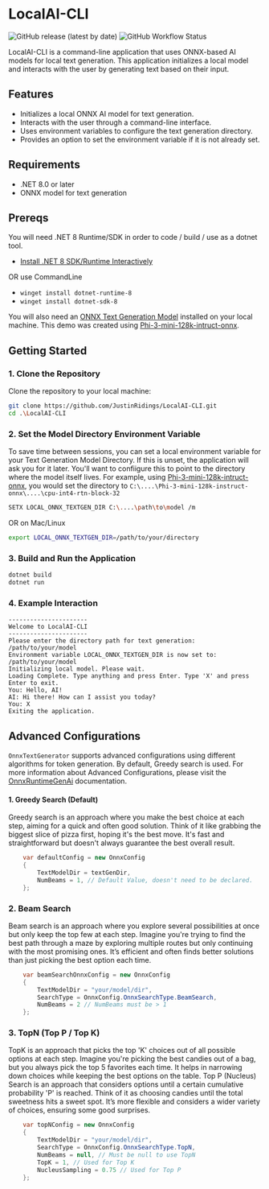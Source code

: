 # LocalAI-CLI

![GitHub release (latest by date)](https://img.shields.io/github/v/release/JustinRidings/LocalAI-CLI)
![GitHub Workflow Status](https://img.shields.io/github/actions/workflow/status/JustinRidings/LocalAI-CLI/release.yml?branch=main)

LocalAI-CLI is a command-line application that uses ONNX-based AI models for local text generation. This application initializes a local model and interacts with the user by generating text based on their input.

## Features

- Initializes a local ONNX AI model for text generation.
- Interacts with the user through a command-line interface.
- Uses environment variables to configure the text generation directory.
- Provides an option to set the environment variable if it is not already set.

## Requirements

- .NET 8.0 or later
- ONNX model for text generation

## Prereqs

You will need .NET 8 Runtime/SDK in order to code / build / use as a dotnet tool.

- [Install .NET 8 SDK/Runtime Interactively](https://dotnet.microsoft.com/en-us/download/dotnet/8.0)

OR use CommandLine

- `winget install dotnet-runtime-8`
- `winget install dotnet-sdk-8`

You will also need an [ONNX Text Generation Model](https://huggingface.co/models?pipeline_tag=text-generation&library=onnx&sort=trending) installed on your local machine. This demo was created using [Phi-3-mini-128k-intruct-onnx](https://huggingface.co/microsoft/Phi-3-mini-128k-instruct-onnx).

## Getting Started 

### 1. Clone the Repository

Clone the repository to your local machine:

```sh
git clone https://github.com/JustinRidings/LocalAI-CLI.git
cd .\LocalAI-CLI
```

### 2. Set the Model Directory Environment Variable

To save time between sessions, you can set a local environment variable for your Text Generation Model Directory. If this is unset, the application will ask you for it later. You'll want to confiigure this to point to the directory where the model itself lives. For example, using [Phi-3-mini-128k-intruct-onnx](https://huggingface.co/microsoft/Phi-3-mini-128k-instruct-onnx), you would set the directory to `C:\....\Phi-3-mini-128k-instruct-onnx\....\cpu-int4-rtn-block-32`

```sh
SETX LOCAL_ONNX_TEXTGEN_DIR C:\....\path\to\model /m
```

OR on Mac/Linux

```sh
export LOCAL_ONNX_TEXTGEN_DIR=/path/to/your/directory
```

### 3. Build and Run the Application

```sh
dotnet build
dotnet run
```

### 4. Example Interaction

```
----------------------
Welcome to LocalAI-CLI
----------------------
Please enter the directory path for text generation: /path/to/your/model
Environment variable LOCAL_ONNX_TEXTGEN_DIR is now set to: /path/to/your/model
Initializing local model. Please wait.
Loading Complete. Type anything and press Enter. Type 'X' and press Enter to exit.
You: Hello, AI!
AI: Hi there! How can I assist you today?
You: X
Exiting the application.
```
## Advanced Configurations

`OnnxTextGenerator` supports advanced configurations using different algorithms for token generation. By default, Greedy search is used. For more information about Advanced Configurations, please visit the [OnnxRuntimeGenAi](https://onnxruntime.ai/docs/genai/reference/config.html) documentation.

#### 1. Greedy Search (Default)
Greedy search is an approach where you make the best choice at each step, aiming for a quick and often good solution. Think of it like grabbing the biggest slice of pizza first, hoping it's the best move. It's fast and straightforward but doesn't always guarantee the best overall result.

```C#
    var defaultConfig = new OnnxConfig
    {
        TextModelDir = textGenDir,
        NumBeams = 1, // Default Value, doesn't need to be declared.
    };
```

### 2. Beam Search
Beam search is an approach where you explore several possibilities at once but only keep the top few at each step. Imagine you're trying to find the best path through a maze by exploring multiple routes but only continuing with the most promising ones. It’s efficient and often finds better solutions than just picking the best option each time.

```C#
    var beamSearchOnnxConfig = new OnnxConfig
    {
        TextModelDir = "your/model/dir",
        SearchType = OnnxConfig.OnnxSearchType.BeamSearch,
        NumBeams = 2 // NumBeams must be > 1
    };
```

### 3. TopN (Top P / Top K)
TopK is an approach that picks the top 'K' choices out of all possible options at each step. Imagine you're picking the best candies out of a bag, but you always pick the top 5 favorites each time. It helps in narrowing down choices while keeping the best options on the table. Top P (Nucleus) Search is an approach that considers options until a certain cumulative probability 'P' is reached. Think of it as choosing candies until the total sweetness hits a sweet spot. It’s more flexible and considers a wider variety of choices, ensuring some good surprises.

```C#
    var topNConfig = new OnnxConfig
    {
        TextModelDir = "your/model/dir",
        SearchType = OnnxConfig.OnnxSearchType.TopN,
        NumBeams = null, // Must be null to use TopN
        TopK = 1, // Used for Top K
        NucleusSampling = 0.75 // Used for Top P
    };
```
